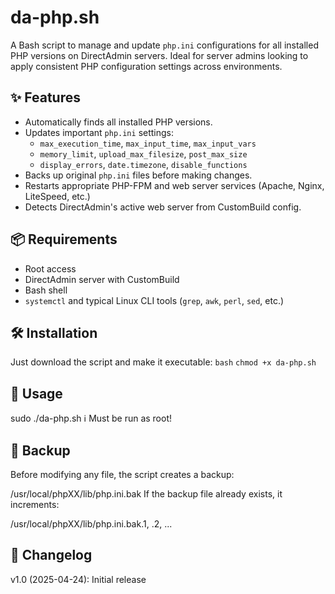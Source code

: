 # da-php.sh

A Bash script to manage and update `php.ini` configurations for all installed PHP versions on DirectAdmin servers. Ideal for server admins looking to apply consistent PHP configuration settings across environments.

## ✨ Features

- Automatically finds all installed PHP versions.
- Updates important `php.ini` settings:
  - `max_execution_time`, `max_input_time`, `max_input_vars`
  - `memory_limit`, `upload_max_filesize`, `post_max_size`
  - `display_errors`, `date.timezone`, `disable_functions`
- Backs up original `php.ini` files before making changes.
- Restarts appropriate PHP-FPM and web server services (Apache, Nginx, LiteSpeed, etc.)
- Detects DirectAdmin's active web server from CustomBuild config.

## 📦 Requirements

- Root access
- DirectAdmin server with CustomBuild
- Bash shell
- `systemctl` and typical Linux CLI tools (`grep`, `awk`, `perl`, `sed`, etc.)

## 🛠️ Installation

Just download the script and make it executable:
```bash```
```chmod +x da-php.sh```

## 🚀 Usage

sudo ./da-php.sh
ℹ️ Must be run as root!

## 📂 Backup

Before modifying any file, the script creates a backup:

/usr/local/phpXX/lib/php.ini.bak
If the backup file already exists, it increments:

/usr/local/phpXX/lib/php.ini.bak.1, .2, ...

## 📝 Changelog

v1.0 (2025-04-24): Initial release


